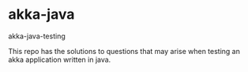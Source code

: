 # akka-java
akka-java-testing 

This repo has the solutions to questions that may arise when testing an akka application written in java.
